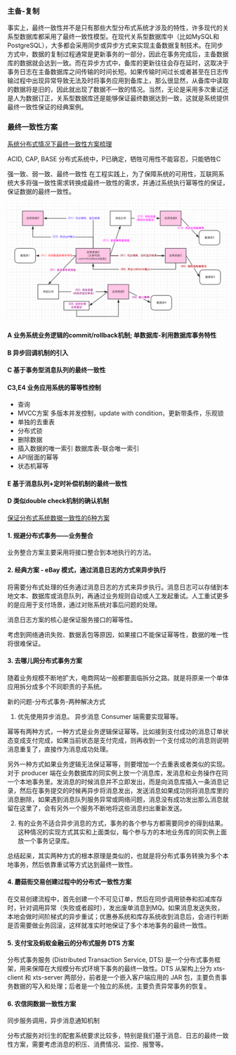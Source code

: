 
### 主备-复制
事实上，最终一致性并不是只有那些大型分布式系统才涉及的特性，许多现代的关系型数据库都采用了最终一致性模型。在现代关系型数据库中（比如MySQL和PostgreSQL），大多都会采用同步或异步方式来实现主备数据复制技术。在同步方式中，数据的复制过程通常是更新事务的一部分，因此在事务完成后，主备数据库的数据就会达到一致。而在异步方式中，备库的更新往往会存在延时，这取决于事务日志在主备数据库之间传输的时间长短。如果传输时间过长或者甚至在日志传输过程中出现异常导致无法及时将事务应用到备库上，那么很显然，从备库中读取的数据将是旧的，因此就出现了数据不一致的情况。当然，无论是采用多次重试还是人为数据订正，关系型数据库还是能够保证最终数据达到一致，这就是系统提供最终一致性保证的经典案例。

### 最终一致性方案

[系统分布式情况下最终一致性方案梳理](https://blog.csdn.net/lsx991947534/article/details/54598587 "title") 

ACID, CAP, BASE
分布式系统中，P已确定，牺牲可用性不能容忍，只能牺牲C

强一致、弱一致、最终一致性
在工程实践上，为了保障系统的可用性，互联网系统大多将强一致性需求转换成最终一致性的需求，并通过系统执行幂等性的保证，保证数据的最终一致性。

![altText](./img/eventual.consistency.method.png "title") 

#### A 业务系统业务逻辑的commit/rollback机制; 单数据库-利用数据库事务特性

#### B 异步回调机制的引入

#### C 基于事务型消息队列的最终一致性

#### C3,E4 业务应用系统的幂等性控制

* 查询
* MVCC方案 多版本并发控制，update with condition，更新带条件，乐观锁
* 单独的去重表
* 分布式锁
* 删除数据
* 插入数据的唯一索引 数据库表-联合唯一索引
* API层面的幂等
* 状态机幂等

#### E 基于消息队列+定时补偿机制的最终一致性

#### D 类似double check机制的确认机制


[保证分布式系统数据一致性的6种方案](https://blog.csdn.net/hxpjava1/article/details/79409459 "title") 

#### 1. 规避分布式事务——业务整合
业务整合方案主要采用将接口整合到本地执行的方法。


#### 2. 经典方案 - eBay 模式，通过消息日志的方式来异步执行

将需要分布式处理的任务通过消息日志的方式来异步执行。消息日志可以存储到本地文本、数据库或消息队列，再通过业务规则自动或人工发起重试。人工重试更多的是应用于支付场景，通过对账系统对事后问题的处理。

消息日志方案的核心是保证服务接口的幂等性。

考虑到网络通讯失败、数据丢包等原因，如果接口不能保证幂等性，数据的唯一性将很难保证。


#### 3. 去哪儿网分布式事务方案

随着业务规模不断地扩大，电商网站一般都要面临拆分之路。就是将原来一个单体应用拆分成多个不同职责的子系统。

新的问题-分布式事务-两种解决方式

1. 优先使用异步消息。
异步消息 Consumer 端需要实现幂等。

幂等有两种方式，一种方式是业务逻辑保证幂等。比如接到支付成功的消息订单状态变成支付完成，如果当前状态是支付完成，则再收到一个支付成功的消息则说明消息重复了，直接作为消息成功处理。

另外一种方式如果业务逻辑无法保证幂等，则要增加一个去重表或者类似的实现。对于 producer 端在业务数据库的同实例上放一个消息库，发消息和业务操作在同一个本地事务里。发消息的时候消息并不立即发出，而是向消息库插入一条消息记录，然后在事务提交的时候再异步将消息发出，发送消息如果成功则将消息库里的消息删除，如果遇到消息队列服务异常或网络问题，消息没有成功发出那么消息就留在这里了，会有另外一个服务不断地将这些消息扫出重新发送。

2. 有的业务不适合异步消息的方式，事务的各个参与方都需要同步的得到结果。这种情况的实现方式其实和上面类似，每个参与方的本地业务库的同实例上面放一个事务记录库。

总结起来，其实两种方式的根本原理是类似的，也就是将分布式事务转换为多个本地事务，然后依靠重试等方式达到最终一致性。

#### 4. 蘑菇街交易创建过程中的分布式一致性方案

在交易创建流程中，首先创建一个不可见订单，然后在同步调用锁券和扣减库存时，针对调用异常（失败或者超时），发出废单消息到MQ。如果消息发送失败，本地会做时间阶梯式的异步重试；优惠券系统和库存系统收到消息后，会进行判断是否需要做业务回滚，这样就准实时地保证了多个本地事务的最终一致性。


#### 5. 支付宝及蚂蚁金融云的分布式服务 DTS 方案

分布式事务服务 (Distributed Transaction Service, DTS) 是一个分布式事务框架，用来保障在大规模分布式环境下事务的最终一致性。DTS 从架构上分为 xts-client 和 xts-server 两部分，前者是一个嵌入客户端应用的 JAR 包，主要负责事务数据的写入和处理；后者是一个独立的系统，主要负责异常事务的恢复。


#### 6. 农信网数据一致性方案
同步服务调用，异步消息通知机制


分布式服务对衍生的配套系统要求比较多，特别是我们基于消息、日志的最终一致性方案，需要考虑消息的积压、消费情况、监控、报警等。

